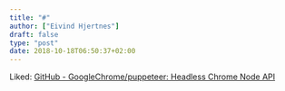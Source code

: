 ```yaml
---
title: "#"
author: ["Eivind Hjertnes"]
draft: false
type: "post"
date: 2018-10-18T06:50:37+02:00
---
```


Liked: [GitHub -
GoogleChrome/puppeteer: Headless Chrome Node API](https://github.com/GoogleChrome/puppeteer)
